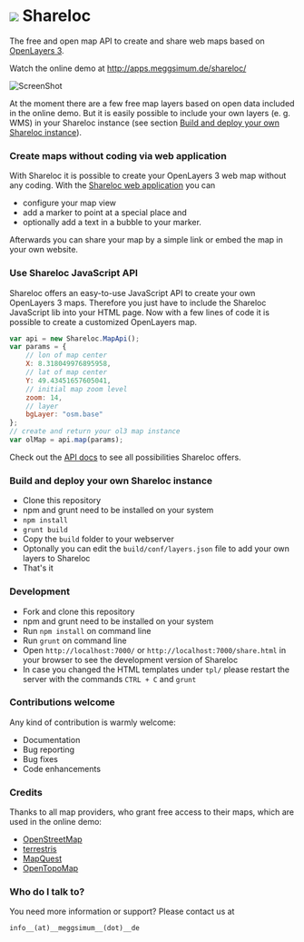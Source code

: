 # ![](http://apps.meggsimum.de/shareloc/res/img/shareloc-logo-mini.png) Shareloc #

The free and open map API to create and share web maps based on
[OpenLayers 3](http://openlayers.org).

Watch the online demo at http://apps.meggsimum.de/shareloc/

![ScreenShot](https://cloud.githubusercontent.com/assets/1185547/13081828/8289f00a-d4ce-11e5-98c0-a1d08be49cb0.PNG)

At the moment there are a few free map layers based on open data included in the
online demo. But it is easily possible to include your own layers (e. g. WMS) in
your Shareloc instance (see section [Build and deploy your own Shareloc instance](https://github.com/meggsimum/shareloc#build-and-deploy-your-own-shareloc-instance)).

### Create maps without coding via web application ###

With Shareloc it is possible to create your OpenLayers 3 web map without any
coding. With the [Shareloc web application](http://apps.meggsimum.de/shareloc/) you can
  - configure your map view
  - add a marker to point at a special place and
  - optionally add a text in a bubble to your marker.

Afterwards you can share your map by a simple link or embed the map in your own website.

### Use Shareloc JavaScript API ###

Shareloc offers an easy-to-use JavaScript API to create your own OpenLayers 3
maps. Therefore you just have to include the Shareloc JavaScript lib into your
HTML page. Now with a few lines of code it is possible to create a customized
OpenLayers map.

```javascript
var api = new Shareloc.MapApi();
var params = {
    // lon of map center
    X: 8.318049976895958,
    // lat of map center
    Y: 49.43451657605041,
    // initial map zoom level
    zoom: 14,
    // layer
    bgLayer: "osm.base"
};
// create and return your ol3 map instance
var olMap = api.map(params);

```
Check out the [API docs](http://meggsimum.github.io/shareloc/docs/) to see all
possibilities Shareloc offers.

### Build and deploy your own Shareloc instance ###

* Clone this repository
* npm and grunt need to be installed on your system
* ``npm install``
* ``grunt build``
* Copy the ``build`` folder to your webserver
* Optonally you can edit the ``build/conf/layers.json`` file to add your own
layers to Shareloc
* That's it

### Development ###

* Fork and clone this repository
* npm and grunt need to be installed on your system
* Run ``npm install`` on command line
* Run ``grunt`` on command line
* Open ``http://localhost:7000/`` or ``http://localhost:7000/share.html`` in
your browser to see the development version of Shareloc
* In case you changed the HTML templates under ``tpl/`` please restart the server
with the commands ``CTRL + C`` and ``grunt``

### Contributions welcome ###
Any kind of contribution is warmly welcome:

* Documentation
* Bug reporting
* Bug fixes
* Code enhancements

### Credits ###
Thanks to all map providers, who grant free access to their maps, which are used
in the online demo:

* [OpenStreetMap](http://www.openstreetmap.org/)
* [terrestris](http://terrestris.de/)
* [MapQuest](http://www.mapquest.com/)
* [OpenTopoMap](http://opentopomap.org/)


### Who do I talk to? ###
You need more information or support? Please contact us at

`info__(at)__meggsimum__(dot)__de`
